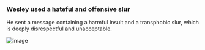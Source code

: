 ### Wesley used a hateful and offensive slur
He sent a message containing a harmful insult and a transphobic slur, which is deeply disrespectful and unacceptable.

![image](https://github.com/user-attachments/assets/a7884173-6a27-4a7a-be1d-c2b6d4fce603)
